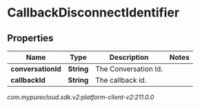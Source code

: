 # CallbackDisconnectIdentifier


## Properties

| Name | Type | Description | Notes |
| ------------ | ------------- | ------------- | ------------- |
| **conversationId** | **String** | The Conversation Id. |  |
| **callbackId** | **String** | The callback id. |  |




_com.mypurecloud.sdk.v2:platform-client-v2:211.0.0_
